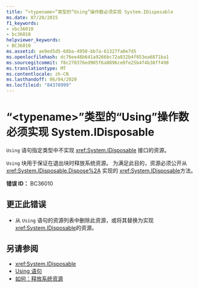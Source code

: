 ```yaml
---
title: “<typename>”类型的“Using”操作数必须实现 System.IDisposable
ms.date: 07/20/2015
f1_keywords:
- vbc36010
- bc36010
helpviewer_keywords:
- BC36010
ms.assetid: ae9ed5d5-68ba-4950-bb7a-61327fa0e7d5
ms.openlocfilehash: dc76ee48b641a9266bc72a832b4f853ea6871ba1
ms.sourcegitcommit: f8c270376ed905f6a8896ce0fe25b4f4b38ff498
ms.translationtype: MT
ms.contentlocale: zh-CN
ms.lasthandoff: 06/04/2020
ms.locfileid: "84378999"
---
```

# <a name="using-operand-of-type-typename-must-implement-systemidisposable"></a>“\<typename>”类型的“Using”操作数必须实现 System.IDisposable
`Using` 语句指定类型中不实现 <xref:System.IDisposable> 接口的资源。  
  
 `Using` 块用于保证在退出块时释放系统资源。 为满足此目的，资源必须公开从 <xref:System.IDisposable.Dispose%2A> 实现的 <xref:System.IDisposable>方法。  
  
 **错误 ID：** BC36010  
  
## <a name="to-correct-this-error"></a>更正此错误  
  
- 从 `Using` 语句的资源列表中删除此资源，或将其替换为实现 <xref:System.IDisposable>的资源。  
  
## <a name="see-also"></a>另请参阅

- <xref:System.IDisposable>
- [Using 语句](../language-reference/statements/using-statement.md)
- [如何：释放系统资源](../programming-guide/language-features/control-flow/how-to-dispose-of-a-system-resource.md)
